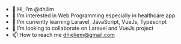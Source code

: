 - 👋 Hi, I’m @dhilim
- 👀 I’m interested in Web Programming especially in healthcare app
- 🌱 I’m currently learning Laravel, JavaScript, VueJs, Typescript
- 💞️ I’m looking to collaborate on Laravel and VueJs project
- 📫 How to reach me dhieliem@gmail.com

<!---
dhilim/dhilim is a ✨ special ✨ repository because its `README.md` (this file) appears on your GitHub profile.
You can click the Preview link to take a look at your changes.
--->
